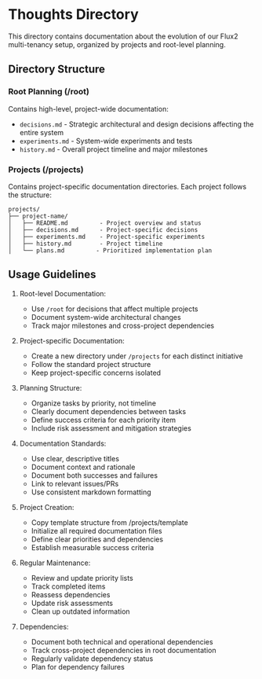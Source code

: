# Thoughts Directory

This directory contains documentation about the evolution of our Flux2 multi-tenancy setup, organized by projects and root-level planning.

## Directory Structure

### Root Planning (/root)
Contains high-level, project-wide documentation:
- `decisions.md` - Strategic architectural and design decisions affecting the entire system
- `experiments.md` - System-wide experiments and tests
- `history.md` - Overall project timeline and major milestones

### Projects (/projects)
Contains project-specific documentation directories. Each project follows the structure:
```
projects/
├── project-name/
│   ├── README.md         - Project overview and status
│   ├── decisions.md      - Project-specific decisions
│   ├── experiments.md    - Project-specific experiments
│   ├── history.md        - Project timeline
│   └── plans.md         - Prioritized implementation plan
```

## Usage Guidelines

1. Root-level Documentation:
   - Use `/root` for decisions that affect multiple projects
   - Document system-wide architectural changes
   - Track major milestones and cross-project dependencies

2. Project-specific Documentation:
   - Create a new directory under `/projects` for each distinct initiative
   - Follow the standard project structure
   - Keep project-specific concerns isolated

3. Planning Structure:
   - Organize tasks by priority, not timeline
   - Clearly document dependencies between tasks
   - Define success criteria for each priority item
   - Include risk assessment and mitigation strategies

4. Documentation Standards:
   - Use clear, descriptive titles
   - Document context and rationale
   - Document both successes and failures
   - Link to relevant issues/PRs
   - Use consistent markdown formatting

5. Project Creation:
   - Copy template structure from /projects/template
   - Initialize all required documentation files
   - Define clear priorities and dependencies
   - Establish measurable success criteria

6. Regular Maintenance:
   - Review and update priority lists
   - Track completed items
   - Reassess dependencies
   - Update risk assessments
   - Clean up outdated information

7. Dependencies:
   - Document both technical and operational dependencies
   - Track cross-project dependencies in root documentation
   - Regularly validate dependency status
   - Plan for dependency failures
